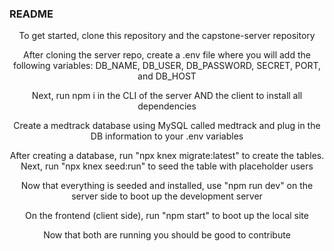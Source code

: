 <!-- Improved compatibility of back to top link: See: https://github.com/othneildrew/Best-README-Template/pull/73 -->
<a name="readme-top"></a>
<!--
*** Thanks for checking out the Best-README-Template. If you have a suggestion
*** that would make this better, please fork the repo and create a pull request
*** or simply open an issue with the tag "enhancement".
*** Don't forget to give the project a star!
*** Thanks again! Now go create something AMAZING! :D
-->



<!-- PROJECT SHIELDS -->
<!--
*** I'm using markdown "reference style" links for readability.
*** Reference links are enclosed in brackets [ ] instead of parentheses ( ).
*** See the bottom of this document for the declaration of the reference variables
*** for contributors-url, forks-url, etc. This is an optional, concise syntax you may use.
*** https://www.markdownguide.org/basic-syntax/#reference-style-links
-->



<!-- PROJECT LOGO -->


  <h3 align="left">README</h3>

  <p align="center">To get started, clone this repository and the capstone-server repository</p>
  
  <p align="center">After cloning the server repo, create a .env file where you will add the following variables: DB_NAME, DB_USER, DB_PASSWORD, SECRET, PORT, and DB_HOST</p>
  
  <p align="center">Next, run npm i in the CLI of the server AND the client to install all dependencies</p>
  
  <p align="center">Create a medtrack database using MySQL called medtrack and plug in the DB information to your .env variables</p>
  
  <p align="center">After creating a database, run "npx knex migrate:latest" to create the tables. Next, run "npx knex seed:run" to seed the table with placeholder users</p>
  
  <p align="center">Now that everything is seeded and installed, use "npm run dev" on the server side to boot up the development server</p>
  
  <p align="center">On the frontend (client side), run "npm start" to boot up the local site</p>
  
  <p align="center">Now that both are running you should be good to contribute</p>
  


